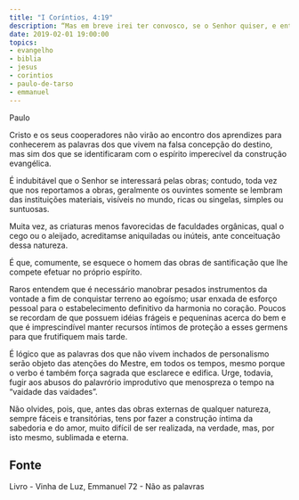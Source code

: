 ```yaml
---
title: "I Coríntios, 4:19"
description: “Mas em breve irei ter convosco, se o Senhor quiser, e então conhecerei, não as palavras dos que andam inchados, mas a virtude.”
date: 2019-02-01 19:00:00
topics: 
- evangelho
- biblia
- jesus
- corintios
- paulo-de-tarso
- emmanuel
---
```


Paulo 

Cristo e os seus cooperadores não virão ao encontro dos aprendizes para
conhecerem as palavras dos que vivem na falsa concepção do destino, mas sim dos
que se identificaram com o espírito imperecível da construção evangélica.

É indubitável que o Senhor se interessará pelas obras; contudo, toda vez
que nos reportamos a obras, geralmente os ouvintes somente se lembram das
instituições materiais, visíveis no mundo, ricas ou singelas, simples ou suntuosas.

Muita vez, as criaturas menos favorecidas de faculdades orgânicas, qual o
cego ou o aleijado, acreditam­se aniquiladas ou inúteis, ante conceituação dessa
natureza.

É que, comumente, se esquece o homem das obras de santificação que lhe
compete efetuar no próprio espírito.

Raros entendem que é necessário manobrar pesados instrumentos da
vontade a fim de conquistar terreno ao egoísmo; usar enxada de esforço pessoal para
o estabelecimento definitivo da harmonia no coração. Poucos se recordam de que
possuem idéias frágeis e pequeninas acerca do bem e que é imprescindível manter
recursos íntimos de proteção a esses germens para que frutifiquem mais tarde.

É lógico que as palavras dos que não vivem inchados de personalismo serão
objeto das atenções do Mestre, em todos os tempos, mesmo porque o verbo é
também força sagrada que esclarece e edifica. Urge, todavia, fugir aos abusos do
palavrório improdutivo que menospreza o tempo na “vaidade das vaidades”.

Não olvides, pois, que, antes das obras externas de qualquer natureza,
sempre fáceis e transitórias, tens por fazer a construção íntima da sabedoria e do
amor, muito difícil de ser realizada, na verdade, mas, por isto mesmo, sublimada e
eterna.


## Fonte
Livro - Vinha de Luz, Emmanuel
72 - Não as palavras
